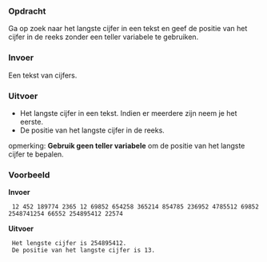 ### Opdracht

Ga op zoek naar het langste cijfer in een tekst en geef de positie van het cijfer in de reeks zonder een teller variabele te gebruiken.

### Invoer

Een tekst van cijfers.

### Uitvoer

* Het langste cijfer in een tekst. Indien er meerdere zijn neem je het eerste.
* De positie van het langste cijfer in de reeks.  

opmerking: **Gebruik geen teller variabele** om de positie van het langste cijfer te bepalen.

### Voorbeeld

**Invoer**
    
     12 452 189774 2365 12 69852 654258 365214 854785 236952 4785512 69852 2548741254 66552 254895412 22574
    
**Uitvoer**
     
     Het lengste cijfer is 254895412.
     De positie van het langste cijfer is 13.
